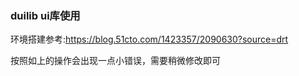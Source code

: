 ### duilib ui库使用

环境搭建参考:https://blog.51cto.com/1423357/2090630?source=drt

按照如上的操作会出现一点小错误，需要稍微修改即可

